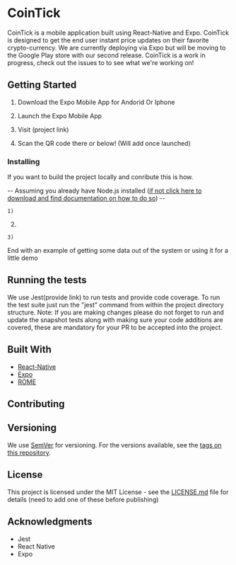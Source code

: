# CoinTick

CoinTick is a mobile application built using React-Native and Expo. CoinTick is designed to get the end user instant price updates on their favorite crypto-currency. We are currently deploying via Expo but will be moving to the Google Play store with our second release. CoinTick is a work in progress, check out the issues to to see what we're working on!

## Getting Started

1) Download the Expo Mobile App for Andorid Or Iphone

2) Launch the Expo Mobile App

2) Visit (project link)

3) Scan the QR code there or below! (Will add once launched)


### Installing

If you want to build the project locally and conribute this is how.

-- Assuming you already have Node.js installed (<a href="https://nodejs.org">if not click here to download and find documentation on how to do so</a>) --

```
1) 
```

2)

```
3)
```

End with an example of getting some data out of the system or using it for a little demo

## Running the tests

We use Jest(provide link) to run tests and provide code coverage. To run the test suite just run the "jest" command from within the project directory structure. Note: If you are making changes please do not forget to run and update the snapshot tests along with making sure your code additions are covered, these are mandatory for your PR to be accepted into the project. 

## Built With

* [React-Native]() 
* [Expo]() 
* [ROME]() 

## Contributing


## Versioning

We use [SemVer](http://semver.org/) for versioning. For the versions available, see the [tags on this repository](https://github.com/jwbnw/CoinTick/tags). 

## License

This project is licensed under the MIT License - see the [LICENSE.md](LICENSE.md) file for details (need to add one of these before publishing)

## Acknowledgments

* Jest
* React Native
* Expo

